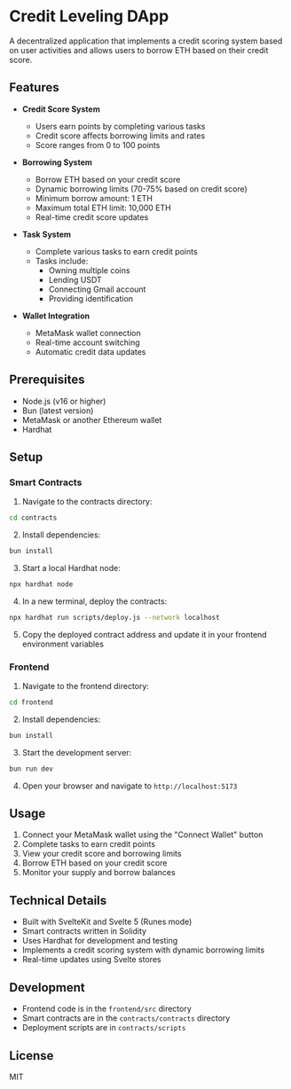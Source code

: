 # Credit Leveling DApp

A decentralized application that implements a credit scoring system based on user activities and allows users to borrow ETH based on their credit score.

## Features

- **Credit Score System**

  - Users earn points by completing various tasks
  - Credit score affects borrowing limits and rates
  - Score ranges from 0 to 100 points

- **Borrowing System**

  - Borrow ETH based on your credit score
  - Dynamic borrowing limits (70-75% based on credit score)
  - Minimum borrow amount: 1 ETH
  - Maximum total ETH limit: 10,000 ETH
  - Real-time credit score updates

- **Task System**

  - Complete various tasks to earn credit points
  - Tasks include:
    - Owning multiple coins
    - Lending USDT
    - Connecting Gmail account
    - Providing identification

- **Wallet Integration**
  - MetaMask wallet connection
  - Real-time account switching
  - Automatic credit data updates

## Prerequisites

- Node.js (v16 or higher)
- Bun (latest version)
- MetaMask or another Ethereum wallet
- Hardhat

## Setup

### Smart Contracts

1. Navigate to the contracts directory:

```bash
cd contracts
```

2. Install dependencies:

```bash
bun install
```

3. Start a local Hardhat node:

```bash
npx hardhat node
```

4. In a new terminal, deploy the contracts:

```bash
npx hardhat run scripts/deploy.js --network localhost
```

5. Copy the deployed contract address and update it in your frontend environment variables

### Frontend

1. Navigate to the frontend directory:

```bash
cd frontend
```

2. Install dependencies:

```bash
bun install
```

3. Start the development server:

```bash
bun run dev
```

4. Open your browser and navigate to `http://localhost:5173`

## Usage

1. Connect your MetaMask wallet using the "Connect Wallet" button
2. Complete tasks to earn credit points
3. View your credit score and borrowing limits
4. Borrow ETH based on your credit score
5. Monitor your supply and borrow balances

## Technical Details

- Built with SvelteKit and Svelte 5 (Runes mode)
- Smart contracts written in Solidity
- Uses Hardhat for development and testing
- Implements a credit scoring system with dynamic borrowing limits
- Real-time updates using Svelte stores

## Development

- Frontend code is in the `frontend/src` directory
- Smart contracts are in the `contracts/contracts` directory
- Deployment scripts are in `contracts/scripts`

## License

MIT
